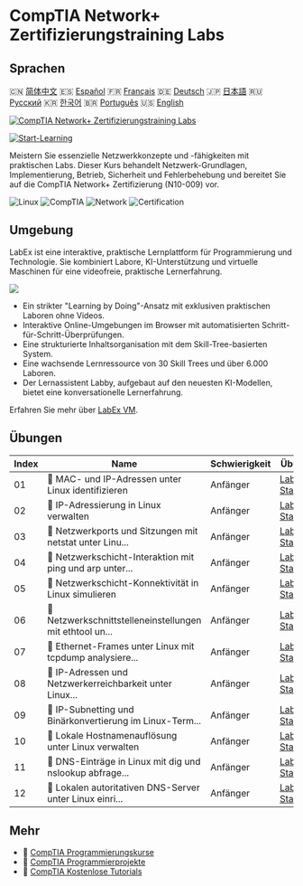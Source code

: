 # CompTIA Network+ Zertifizierungstraining Labs

## Sprachen

🇨🇳 [简体中文](README_zh.md) 🇪🇸 [Español](README_es.md) 🇫🇷 [Français](README_fr.md) 🇩🇪 [Deutsch](README_de.md) 🇯🇵 [日本語](README_ja.md) 🇷🇺 [Русский](README_ru.md) 🇰🇷 [한국어](README_ko.md) 🇧🇷 [Português](README_pt.md) 🇺🇸 [English](README.md) 

[![CompTIA Network+ Zertifizierungstraining Labs](https://cover-creator.labex.io/comptia-network-plus-training-labs.png?lang=de)](https://labex.io/de/courses/comptia-network-plus-training-labs)

[![Start-Learning](https://img.shields.io/badge/Start-Learning-whitesmoke?style=for-the-badge)](https://labex.io/de/courses/comptia-network-plus-training-labs)

Meistern Sie essenzielle Netzwerkkonzepte und -fähigkeiten mit praktischen Labs. Dieser Kurs behandelt Netzwerk-Grundlagen, Implementierung, Betrieb, Sicherheit und Fehlerbehebung und bereitet Sie auf die CompTIA Network+ Zertifizierung (N10-009) vor.

![Linux](https://img.shields.io/badge/Linux-whitesmoke?style=for-the-badge&logo=linux)
![CompTIA](https://img.shields.io/badge/CompTIA-whitesmoke?style=for-the-badge&logo=comptia)
![Network](https://img.shields.io/badge/Network-whitesmoke?style=for-the-badge&logo=network)
![Certification](https://img.shields.io/badge/Certification-whitesmoke?style=for-the-badge&logo=certification)


## Umgebung

LabEx ist eine interaktive, praktische Lernplattform für Programmierung und Technologie. Sie kombiniert Labore, KI-Unterstützung und virtuelle Maschinen für eine videofreie, praktische Lernerfahrung.

![](https://tutorial-screenshot.getvm.io/images/vm-1725247253.png)

- Ein strikter "Learning by Doing"-Ansatz mit exklusiven praktischen Laboren ohne Videos.
- Interaktive Online-Umgebungen im Browser mit automatisierten Schritt-für-Schritt-Überprüfungen.
- Eine strukturierte Inhaltsorganisation mit dem Skill-Tree-basierten System.
- Eine wachsende Lernressource von 30 Skill Trees und über 6.000 Laboren.
- Der Lernassistent Labby, aufgebaut auf den neuesten KI-Modellen, bietet eine konversationelle Lernerfahrung.

Erfahren Sie mehr über [LabEx VM](https://support.labex.io/using-labex/virtual-machine).

## Übungen

|   Index | Name                                                     | Schwierigkeit   | Übung                                                                                                                                                    |
|---------|----------------------------------------------------------|-----------------|----------------------------------------------------------------------------------------------------------------------------------------------------------|
|      01 | 📖 MAC- und IP-Adressen unter Linux identifizieren       | Anfänger        | <a target='_blank' href='https://labex.io/de/tutorials/linux-identify-mac-and-ip-addresses-in-linux-592731'>Labor Starten</a>                            |
|      02 | 📖 IP-Adressierung in Linux verwalten                    | Anfänger        | <a target='_blank' href='https://labex.io/de/tutorials/linux-manage-ip-addressing-in-linux-592736'>Labor Starten</a>                                     |
|      03 | 📖 Netzwerkports und Sitzungen mit netstat unter Linu... | Anfänger        | <a target='_blank' href='https://labex.io/de/tutorials/linux-analyze-network-ports-and-sessions-with-netstat-in-linux-592741'>Labor Starten</a>          |
|      04 | 📖 Netzwerkschicht-Interaktion mit ping und arp unter... | Anfänger        | <a target='_blank' href='https://labex.io/de/tutorials/linux-explore-network-layer-interaction-with-ping-and-arp-in-linux-592746'>Labor Starten</a>      |
|      05 | 📖 Netzwerkschicht-Konnektivität in Linux simulieren     | Anfänger        | <a target='_blank' href='https://labex.io/de/tutorials/linux-simulate-network-layer-connectivity-in-linux-592752'>Labor Starten</a>                      |
|      06 | 📖 Netzwerkschnittstelleneinstellungen mit ethtool un... | Anfänger        | <a target='_blank' href='https://labex.io/de/tutorials/linux-examine-network-interface-settings-with-ethtool-in-linux-592759'>Labor Starten</a>          |
|      07 | 📖 Ethernet-Frames unter Linux mit tcpdump analysiere... | Anfänger        | <a target='_blank' href='https://labex.io/de/tutorials/linux-analyze-ethernet-frames-with-tcpdump-in-linux-592765'>Labor Starten</a>                     |
|      08 | 📖 IP-Adressen und Netzwerkerreichbarkeit unter Linux... | Anfänger        | <a target='_blank' href='https://labex.io/de/tutorials/linux-explore-ip-address-types-and-reachability-in-linux-592780'>Labor Starten</a>                |
|      09 | 📖 IP-Subnetting und Binärkonvertierung im Linux-Term... | Anfänger        | <a target='_blank' href='https://labex.io/de/tutorials/linux-perform-ip-subnetting-and-binary-conversion-in-the-linux-terminal-592782'>Labor Starten</a> |
|      10 | 📖 Lokale Hostnamenauflösung unter Linux verwalten       | Anfänger        | <a target='_blank' href='https://labex.io/de/tutorials/linux-manage-local-hostname-resolution-in-linux-592792'>Labor Starten</a>                         |
|      11 | 📖 DNS-Einträge in Linux mit dig und nslookup abfrage... | Anfänger        | <a target='_blank' href='https://labex.io/de/tutorials/linux-query-dns-records-in-linux-with-dig-and-nslookup-592796'>Labor Starten</a>                  |
|      12 | 📖 Lokalen autoritativen DNS-Server unter Linux einri... | Anfänger        | <a target='_blank' href='https://labex.io/de/tutorials/linux-set-up-a-local-authoritative-dns-server-on-linux-592803'>Labor Starten</a>                  |

## Mehr

- 🔗 [CompTIA Programmierungskurse](https://github.com/labex-labs/awesome-programming-courses)
- 🔗 [CompTIA Programmierprojekte](https://github.com/labex-labs/awesome-programming-projects)
- 🔗 [CompTIA Kostenlose Tutorials](https://github.com/labex-labs/comptia-free-tutorials)

